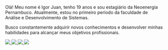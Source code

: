 <div>
  <p>Olá! Meu nome é Igor Juan, tenho 19 anos e sou estagiário da Neoenergia Pernambuco. Atualmente, estou no primeiro período da faculdade de Análise e Desenvolvimento de Sistemas. </p>
  <p>Busco constantemente adquirir novos conhecimentos e desenvolver minhas habilidades para alcançar meus objetivos profissionais. <p>
</div>
<div>
  <a href="https://www.instagram.com/igusyx" target="_blank">
    <img src="https://img.shields.io/badge/Instagram-E4405F?style=for-the-badge&logo=instagram&logoColor=white" target="_blank">
  </a>
  <a href="https://t.me/syx2469" target="_blank">
    <img src="https://img.shields.io/badge/Telegram-2CA5E0?style=for-the-badge&logo=telegram&logoColor=white" target="_blank">
  </a>
  <a href="https://twitter.com/1gorjuan" target="_blank">
    <img src="https://img.shields.io/badge/Twitter-1DA1F2?style=for-the-badge&logo=twitter&logoColor=white" target="_blank">
  </a>
  <a href="https://www.linkedin.com/in/igor-rocha-5b3700248/" target="_blank">
    <img src="https://img.shields.io/badge/LinkedIn-0077B5?style=for-the-badge&logo=linkedin&logoColor=white" target="_blank">
  </a>
</div>
